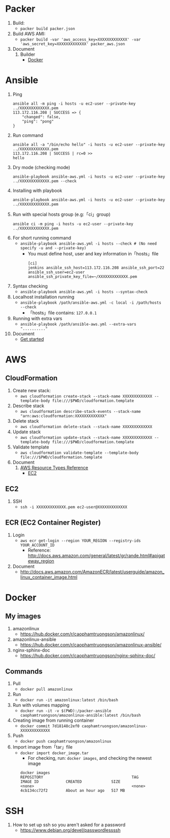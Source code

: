 # Packer
1. Build: 
    * `packer build packer.json`
1. Build AWS AMI: 
    * `packer build -var 'aws_access_key=XXXXXXXXXXXXX' -var 'aws_secret_key=XXXXXXXXXXXXX' packer_aws.json`
1. Document
   1. Builder
      * [Docker](https://www.packer.io/docs/builders/docker.html)


# Ansible 

1. Ping 
    ```
    ansible all -m ping -i hosts -u ec2-user --private-key ../XXXXXXXXXXXXX.pem
    113.172.116.208 | SUCCESS => {
        "changed": false,
        "ping": "pong"
    }
    ```
1. Run command
    ```
    ansible all -a "/bin/echo hello" -i hosts -u ec2-user --private-key ../XXXXXXXXXXXXX.pem
    113.172.116.208 | SUCCESS | rc=0 >>
    hello
    ```
1. Dry mode (checking mode)
    ```
    ansible-playbook ansible-aws.yml -i hosts -u ec2-user --private-key ../XXXXXXXXXXXXX.pem --check
    ```
1. Installing with playbook
    ```
    ansible-playbook ansible-aws.yml -i hosts -u ec2-user --private-key ../XXXXXXXXXXXXX.pem
    ```
1. Run with special hosts group (e.g:「ci」group)
    ```
    ansible ci -m ping -i hosts -u ec2-user --private-key ../XXXXXXXXXXXXX.pem
    ```
1. For short running command
    * `ansible-playbook ansible-aws.yml -i hosts --check # (No need specify -u and --private-key)` 
        * You must define host, user and key information in「hosts」file
            ```
            [ci]
            jenkins ansible_ssh_host=113.172.116.208 ansible_ssh_port=22 ansible_ssh_user=ec2-user ansible_ssh_private_key_file=~/XXXXXXXXXXXXX.pem
            ```
1. Syntax checking
    * `ansible-playbook ansible-aws.yml -i hosts --syntax-check`
1. Localhost installation running
    * `ansible-playbook /path/ansible-aws.yml -c local -i /path/hosts --check`
        * 「hosts」file contains: `127.0.0.1`
1. Running with extra vars 
    * `ansible-playbook /path/ansible-aws.yml --extra-vars ".........."`
1. Document
   * [Get started](http://docs.ansible.com/ansible/latest/intro_getting_started.html)

# AWS
## CloudFormation
1. Create new stack: 
    * `aws cloudformation create-stack --stack-name XXXXXXXXXXXXX --template-body file:///$PWD/cloudformation.template`
1. Describe stack
    * `aws cloudformation describe-stack-events --stack-name "arn:aws:cloudformation:XXXXXXXXXXXXX"`
1. Delete stack
    * `aws cloudformation delete-stack --stack-name XXXXXXXXXXXXX`
1. Update stack
    * `aws cloudformation update-stack --stack-name XXXXXXXXXXXXX --template-body file:///$PWD/cloudformation.template`
1. Validate template
    * `aws cloudformation validate-template --template-body file:///$PWD/cloudformation.template`
1. Document
    1. [AWS Resource Types Reference](http://docs.aws.amazon.com/AWSCloudFormation/latest/UserGuide/aws-template-resource-type-ref.html)
        * [EC2](http://docs.aws.amazon.com/AWSCloudFormation/latest/UserGuide/aws-properties-ec2-instance.html)

## EC2
1. SSH
    * `ssh -i XXXXXXXXXXXXX.pem ec2-user@XXXXXXXXXXXXX`
## ECR (EC2 Container Register)
1. Login
    * `aws ecr get-login --region YOUR_REGION --registry-ids YOUR_ACCOUNT_ID`
        * Reference: http://docs.aws.amazon.com/general/latest/gr/rande.html#apigateway_region
1. Document
   * http://docs.aws.amazon.com/AmazonECR/latest/userguide/amazon_linux_container_image.html
# Docker
## My images
1. amazonlinux
    * https://hub.docker.com/r/caophamtruongson/amazonlinux/
1. amazonlinux-ansible
    * https://hub.docker.com/r/caophamtruongson/amazonlinux-ansible/
1. nginx-sphinx-doc
    * https://hub.docker.com/r/caophamtruongson/nginx-sphinx-doc/
## Commands
1. Pull
   * `docker pull amazonlinux`
1. Run
   * `docker run -it amazonlinux:latest /bin/bash`
1. Run with volumes mapping
   * `docker run -it -v $(PWD):/packer-ansible caophamtruongson/amazonlinux-ansible:latest /bin/bash`
1. Creating image from running container
    * `docker commit 7d18148c2ef0 caophamtruongson/amazonlinux-XXXXXXXXXXXXX`
1. Push
   * `docker push caophamtruongson/amazonlinux`
1. Import image from「tar」file
    * `docker import docker_image.tar`
        * For checking, run: `docker images`, and checking the newest image        
        ```
        docker images
        REPOSITORY                                       TAG                 IMAGE ID            CREATED             SIZE
        <none>                                           <none>              4cb134cc72f2        About an hour ago   517 MB
        ```
# SSH 
1. How to set up ssh so you aren't asked for a password
   * https://www.debian.org/devel/passwordlessssh
